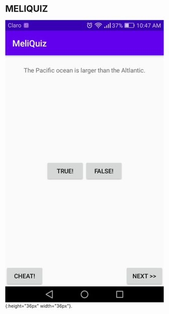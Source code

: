 # MELIQUIZ

![imagen](https://github.com/Jesamin-30/Dispositivos_Moviles/blob/master/MeliQuiz/Image/pantalla_vertical.jpeg){:height="36px" width="36px"}.
